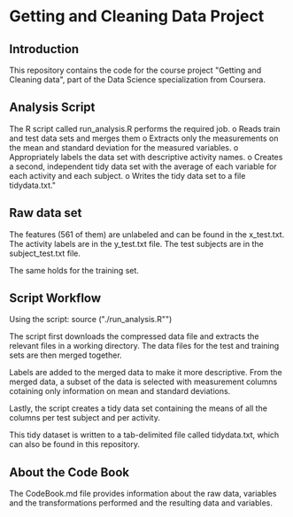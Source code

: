Getting and Cleaning Data Project
=========================================

Introduction
------------
This repository contains the code for the course project "Getting and Cleaning data", part of the Data Science specialization from Coursera.

Analysis Script
--------------
The R script called run_analysis.R performs the required job.
   o Reads train and test data sets and merges them
   o Extracts only the measurements on the mean and standard deviation for the measured variables.
   o Appropriately labels the data set with descriptive activity names.
   o Creates a second, independent tidy data set with the average of each variable for each activity and each subject.
   o Writes the tidy data set to a file tidydata.txt."
 
 
Raw data set
--------------

The features (561 of them) are unlabeled and can be found in the x_test.txt. 
The activity labels are in the y_test.txt file.
The test subjects are in the subject_test.txt file.

The same holds for the training set.


Script Workflow 
-----------------
Using the script:
source ("./run_analysis.R"")

The script first downloads the compressed data file and extracts the relevant
files in a working directory. The data files for the test and training sets are
then merged together.  

Labels are added to the merged data to make it more descriptive. From the merged
data, a subset of the data is selected with measurement columns cotaining
only information on mean and standard deviations.

Lastly, the script creates a tidy data set containing the means of all the columns per test subject and per activity.

This tidy dataset is written to a tab-delimited file called tidydata.txt, which can also be found in this repository.

About the Code Book
-------------------
The CodeBook.md file provides information about the raw data, variables and the transformations performed and the resulting data and variables.

